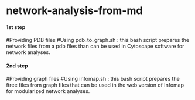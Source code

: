 # network-analysis-from-md

#### 1st step ####
#Providing PDB files
#Using pdb_to_graph.sh : this bash script prepares the network files from a pdb files than can be used in Cytoscape software for network analyses.

#### 2nd step ####
#Providing graph files
#Using infomap.sh : this bash script prepares the ftree files from graph files that can be used in the web version of Infomap for modularized network analyses.
